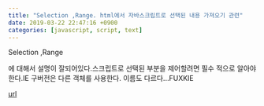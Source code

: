 ```yaml
---
title: "Selection ,Range. html에서 자바스크립트로 선택된 내용 가져오기 관련"
date: 2019-03-22 22:47:16 +0900
categories: [javascript, script, text]
---
```


Selection ,Range

  
에 대해서 설명이 잘되어있다.스크립트로 선택된 부분을 제어할려면 필수 적으로 알아야한다.IE 구버전은 다른 객체를 사용한다. 이름도 다르다...FUXKIE


[url](http://www.mins01.com/mh/tech/read/1265)
